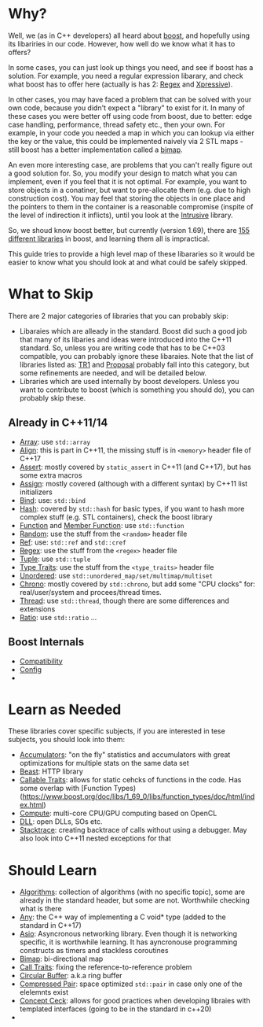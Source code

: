 # Why?
Well, we (as in C++ developers) all heard about [boost](https://www.boost.org/), and hopefully using its libariries in our code. However, how well do we know what it has to offers?

In some cases, you can just look up things you need, and see if boost has a solution. For example, you need a regular expression libarary, and check what boost has to offer here (actually is has 2: [Regex](https://www.boost.org/doc/libs/1_69_0/libs/regex/doc/html/index.html) and [Xpressive](https://www.boost.org/doc/libs/1_69_0/doc/html/xpressive.html)). 

In other cases, you may have faced a problem that can be solved with your own code, because you didn't expect a "library" to exist for it. In many of these cases you were better off using code from boost, due to better: edge case handling, performance, thread safety etc., then your own. For example, in your code you needed a map in which you can lookup via either the key or the value, this could be implemented naively via 2 STL maps - still boost has a better implementation called a [bimap](https://www.boost.org/doc/libs/1_69_0/libs/bimap/doc/html/index.html).

An even more interesting case, are problems that you can't really figure out a good solution for. So, you modify your design to match what you can implement, even if you feel that it is not optimal. For example, you want to store objects in a conatiner, but want to pre-allocate them (e.g. due to high construction cost). You may feel that storing the objects in one place and the pointers to them in the container is a reasonable compromise (inspite of the level of indirection it inflicts), until you look at the [Intrusive](https://www.boost.org/doc/libs/1_69_0/doc/html/intrusive.html) library.

So, we shoud know boost better, but currently (version 1.69), there are [155 different libraries](https://www.boost.org/doc/libs/?view=condensed) in boost, and learning them all is impractical. 

This guide tries to provide a high level map of these libararies so it would be easier to know what you should look at and what could be safely skipped.

# What to Skip
There are 2 major categories of libraries that you can probably skip: 
 - Libaraies which are alleady in the standard. Boost did such a good job that many of its libaries and ideas were introduced into the C++11 standard. So, unless you are writing code that has to be C++03 compatible, you can probably ignore these libaraies. Note that the list of libraries listed as: [TR1](https://www.boost.org/doc/libs/?view=filtered_std-tr1) and [Proposal](https://www.boost.org/doc/libs/?view=filtered_std-proposal) probably fall into this category, but some refinements are needed, and will be detailed below.
 - Libraries which are used internally by boost developers. Unless you want to contribute to boost (which is something you should do), you can probably skip these.
 ## Already in C++11/14
 - [Array](https://www.boost.org/doc/libs/1_69_0/doc/html/array.html): use ```std::array```
 - [Align](https://www.boost.org/doc/libs/1_69_0/doc/html/align.html): this is part in C++11, the missing stuff is in ```<memory>``` header file of C++17
 - [Assert](https://www.boost.org/doc/libs/1_69_0/libs/assert/doc/html/assert.html): mostly covered by ```static_assert``` in C++11 (and C++17), but has some extra macros
 - [Assign](https://www.boost.org/doc/libs/1_69_0/libs/assign/doc/index.html): mostly covered (although with a different syntax) by C++11 list initializers
 - [Bind](https://www.boost.org/doc/libs/1_69_0/libs/bind/doc/html/bind.html): use: ```std::bind```
 - [Hash](https://www.boost.org/doc/libs/1_69_0/doc/html/hash.html): covered by ```std::hash``` for basic types, if you want to hash more complex stuff (e.g. STL containers), check the boost library
 - [Function](https://www.boost.org/doc/libs/1_69_0/doc/html/function.html) and [Member Function](https://www.boost.org/doc/libs/1_69_0/doc/html/function.html): use ```std::function```
 - [Random](https://www.boost.org/doc/libs/1_69_0/doc/html/boost_random.html): use the stuff from the ```<random>``` header file
 - [Ref](https://www.boost.org/doc/libs/1_69_0/libs/core/doc/html/core/ref.html): use: ```std::ref``` and ```std::cref```
 - [Regex](https://www.boost.org/doc/libs/1_69_0/libs/regex/doc/html/index.html): use the stuff from the ```<regex>``` header file
 - [Tuple](https://www.boost.org/doc/libs/1_69_0/libs/tuple/doc/html/tuple_users_guide.html): use ```std::tuple```
 - [Type Traits](https://www.boost.org/doc/libs/1_69_0/libs/type_traits/doc/html/index.html): use the stuff from the ```<type_traits>``` header file
- [Unordered](https://www.boost.org/doc/libs/1_69_0/doc/html/unordered.html): use ```std::unordered_map/set/multimap/multiset```
- [Chrono](https://www.boost.org/doc/libs/1_69_0/doc/html/chrono.html): mostly covered by ```std::chrono```, but add some "CPU clocks" for: real/user/system and procees/thread times.
- [Thread](https://www.boost.org/doc/libs/1_69_0/doc/html/thread.html): use ```std::thread```, though there are some differences and extensions
- [Ratio](https://www.boost.org/doc/libs/1_69_0/doc/html/ratio.html): use ```std::ratio```
...
## Boost Internals 
- [Compatibility](https://www.boost.org/doc/libs/1_69_0/libs/function_types/doc/html/index.html)
- [Config](https://www.boost.org/doc/libs/1_69_0/libs/config/doc/html/index.html)
- 
# Learn as Needed
These libraries cover specific subjects, if you are interested in tese subjects, you should look into them:
- [Accumulators](https://www.boost.org/doc/libs/1_69_0/doc/html/accumulators.html): "on the fly" statistics and accumulators with great optimizations for multiple stats on the same data set
- [Beast](https://www.boost.org/doc/libs/1_69_0/libs/assign/doc/index.html): HTTP library
- [Callable Traits](https://www.boost.org/doc/libs/1_69_0/libs/utility/call_traits.htm): allows for static cehcks of functions in the code. Has some overlap with [Function Types)(https://www.boost.org/doc/libs/1_69_0/libs/function_types/doc/html/index.html)
- [Compute](https://www.boost.org/doc/libs/1_69_0/libs/compute/doc/html/index.html): multi-core CPU/GPU computing based on OpenCL
- [DLL](https://www.boost.org/doc/libs/1_69_0/doc/html/boost_dll.html): open DLLs, SOs etc.
- [Stacktrace](https://www.boost.org/doc/libs/1_69_0/doc/html/stacktrace.html): creating backtrace of calls without using a debugger. May also look into C++11 nested exceptions for that

# Should Learn
- [Algorithms](https://www.boost.org/doc/libs/1_69_0/libs/algorithm/doc/html/index.html): collection of algorithms (with no specific topic), some are already in the standard <algorithm> header, but some are not. Worthwhile checking what is there
 - [Any](https://www.boost.org/doc/libs/1_69_0/doc/html/any.html): the C++ way of implementing a C void* type (added to the standard in C++17)
 - [Asio](https://www.boost.org/doc/libs/1_69_0/doc/html/boost_asio.html): Asyncronous networking library. Even though it is networking specific, it is worthwhile learning. It has ayncronouse programming constructs as timers and stackless coroutines
 - [Bimap](https://www.boost.org/doc/libs/1_69_0/libs/bimap/doc/html/index.html): bi-directional map
 - [Call Traits](https://www.boost.org/doc/libs/1_69_0/libs/utility/call_traits.htm): fixing the reference-to-reference problem
 - [Circular Buffer](https://www.boost.org/doc/libs/1_69_0/libs/function_types/doc/html/index.html): a.k.a ring buffer
 - [Compressed Pair](https://www.boost.org/doc/libs/1_69_0/libs/utility/doc/html/compressed_pair.html): space optimized ```std::pair``` in case only one of the elelemnts exist
 - [Concept Ceck](https://www.boost.org/doc/libs/1_69_0/libs/concept_check/concept_check.htm): allows for good practices when developing libraies with templated interfaces (going to be in the standard in c++20)
 - 
 
 
 
 
